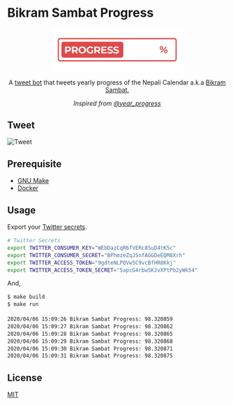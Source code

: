 # Bikram Sambat Progress

<div align="center">
  <img width="300" src="progress.png" alt="Bikram Sambat Progress">

  <p>A <a href="https://twitter.com/bikram_sambat">tweet bot</a> that tweets yearly progress of the Nepali Calendar a.k.a <a href="https://en.wikipedia.org/wiki/Vikram_Samvat">Bikram Sambat.</a></p>
  <p><em>Inspired from <a href="https://twitter.com/year_progress">@year_progress</a></em></p>
</div>

## Tweet

![Tweet](https://i.imgur.com/ZCWKnco.png)

## Prerequisite

- [GNU Make](https://ftp.gnu.org/old-gnu/Manuals/make-3.79.1/html_chapter/make_1.html)
- [Docker](https://docs.docker.com/install/)

## Usage

Export your [Twitter secrets](https://developer.twitter.com).

```bash
# Twitter Secrets
export TWITTER_CONSUMER_KEY="WEbDazCqR6fVERc8SuD4tK5c"
export TWITTER_CONSUMER_SECRET="BPhmzeZqJ5nfAGGDeEQM8Xrh"
export TWITTER_ACCESS_TOKEN="9gdteNLPQVw5C9vcBfHR8Kkj"
export TWITTER_ACCESS_TOKEN_SECRET="5apcG4rbwSKJvXPtPb2yWk54"
```

And,

```bash
$ make build
$ make run

2020/04/06 15:09:26 Bikram Sambat Progress: 98.320859
2020/04/06 15:09:27 Bikram Sambat Progress: 98.320862
2020/04/06 15:09:28 Bikram Sambat Progress: 98.320865
2020/04/06 15:09:29 Bikram Sambat Progress: 98.320868
2020/04/06 15:09:30 Bikram Sambat Progress: 98.320871
2020/04/06 15:09:31 Bikram Sambat Progress: 98.320875
```

## License

[MIT](LICENSE)

